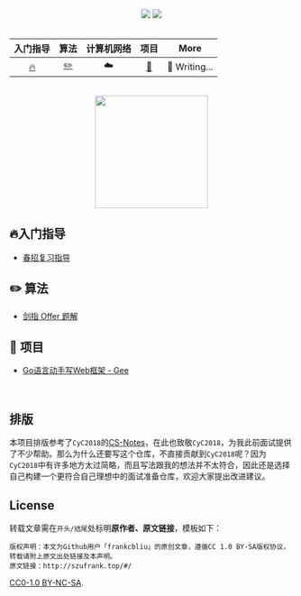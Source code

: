 <div align="center">
    <a href="http://szufrank.top/#/"> <img src="https://badgen.net/badge/Interview_Notes/%E5%9C%A8%E7%BA%BF%E9%98%85%E8%AF%BB?icon=chrome&color=fe7d37"></a>
    <a href="#微信公众号"> <img src="https://badgen.net/badge/%E5%85%AC%E4%BC%97%E5%8F%B7/%E7%BC%96%E7%A8%8B%E5%85%85%E7%94%B5%E5%AE%9D?icon=rss&color=fe7d37"></a>
</div>
<br>


| 入门指导 |  算法    | 计算机网络 |      项目       |        More         |
| :-------: | :-------: | :--------: | :-------------: | :-----------------: |
| [🔥](http://szufrank.top/#/./docs/newbie.md) | [:pencil2:](http://szufrank.top/#/./docs/code) |  :cloud:   | [📔](http://szufrank.top/#/./docs/go-web) | :pencil: Writing... |

<br>

<div align="center">
    <img src="https://s1.ax1x.com/2020/07/18/U2QjoD.png" width="200px">
</div>

## 🔥入门指导
- [春招复习指导](http://szufrank.top/#/./docs/code)
<!-- - [大学编程入门攻略](http://szufrank.top/#/./docs/newbie.md) -->

## ✏️ 算法
- [剑指 Offer 题解](http://szufrank.top/#/./docs/code)

## 📔 项目
- [Go语言动手写Web框架 - Gee](http://szufrank.top/#/./docs/go-web)


<br>

## 排版

本项目排版参考了`CyC2018`的[CS-Notes](https://github.com/CyC2018/CS-Notes)，在此也致敬`CyC2018`，为我此前面试提供了不少帮助。那么为什么还要写这个仓库，不直接贡献到`CyC2018`呢？因为`CyC2018`中有许多地方太过简略，而且写法跟我的想法并不太符合，因此还是选择自己构建一个更符合自己理想中的面试准备仓库，欢迎大家提出改进建议。

## License

转载文章需在`开头/结尾`处标明**原作者、原文链接**，模板如下：

```
版权声明：本文为Github用户「frankcbliu」的原创文章，遵循CC 1.0 BY-SA版权协议，转载请附上原文出处链接及本声明。
原文链接：http://szufrank.top/#/
```

[CC0-1.0 BY-NC-SA](https://github.com/frankcbliu/Interview_Notes/blob/master/LICENSE).
